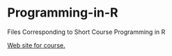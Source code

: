 # Programming-in-R
Files Corresponding to Short Course Programming in R

[Web site for course.](http://www4.stat.ncsu.edu/~post/ProgrammingR/)
